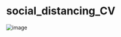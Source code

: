 # social_distancing_CV

![image]("https://github.com/rupak-roy/social_distancing_CV/blob/main/social_distancing_app_preview.jpg")
